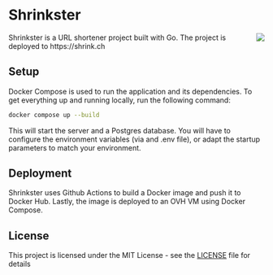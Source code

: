 # Shrinkster
<img align="right" src="https://github.com/bueti/shrinkster/assets/383917/e65d7181-31a5-4da1-8d0c-d97e640cbd33">
Shrinkster is a URL shortener project built with Go. The project is deployed to https://shrink.ch

## Setup

Docker Compose is used to run the application and its dependencies. To get everything up and running locally, run the following command:

```sh
docker compose up --build
```

This will start the server and a Postgres database. You will have to configure the environment variables (via and .env file), or adapt the startup parameters to match your environment.

## Deployment

Shrinkster uses Github Actions to build a Docker image and push it to Docker Hub. Lastly, the image is deployed to an OVH VM using Docker Compose.

## License

This project is licensed under the MIT License - see the [LICENSE](LICENSE) file for details
